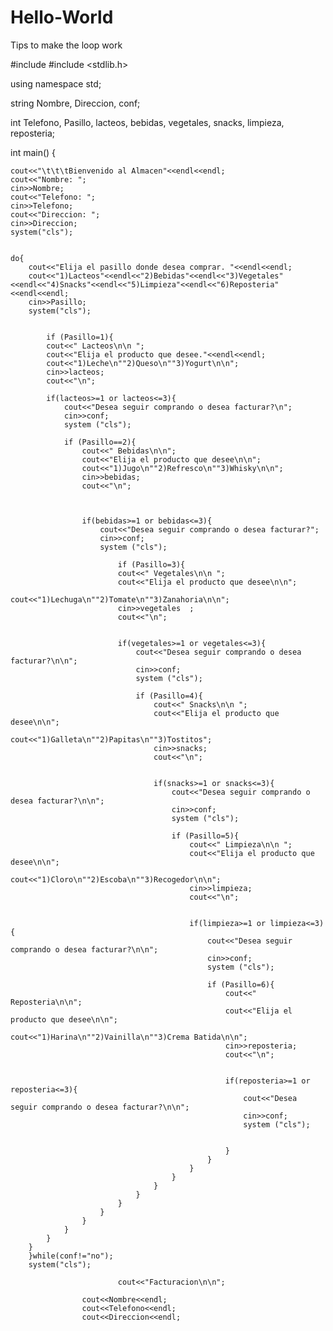 # Hello-World
Tips to make the loop work


#include <iostream>
#include <stdlib.h>




using namespace std;

string Nombre, Direccion, conf;

int Telefono, Pasillo, lacteos, bebidas, vegetales, snacks, limpieza, reposteria;
	



int main() {
	 
	
	cout<<"\t\t\tBienvenido al Almacen"<<endl<<endl;
	cout<<"Nombre: ";
	cin>>Nombre;
	cout<<"Telefono: ";
	cin>>Telefono;
	cout<<"Direccion: ";
	cin>>Direccion;
	system("cls");
	

	do{
		cout<<"Elija el pasillo donde desea comprar. "<<endl<<endl;
		cout<<"1)Lacteos"<<endl<<"2)Bebidas"<<endl<<"3)Vegetales"<<endl<<"4)Snacks"<<endl<<"5)Limpieza"<<endl<<"6)Reposteria"<<endl<<endl;
		cin>>Pasillo;
		system("cls");
		
	
			if (Pasillo=1){
			cout<<" Lacteos\n\n ";
			cout<<"Elija el producto que desee."<<endl<<endl;
			cout<<"1)Leche\n""2)Queso\n""3)Yogurt\n\n";
			cin>>lacteos;
			cout<<"\n";
			
			if(lacteos>=1 or lacteos<=3){
				cout<<"Desea seguir comprando o desea facturar?\n";
				cin>>conf;
				system ("cls");
				
				if (Pasillo==2){
					cout<<" Bebidas\n\n";
					cout<<"Elija el producto que desee\n\n";
					cout<<"1)Jugo\n""2)Refresco\n""3)Whisky\n\n";
					cin>>bebidas;
					cout<<"\n";
				
					
					
					if(bebidas>=1 or bebidas<=3){
						cout<<"Desea seguir comprando o desea facturar?";
						cin>>conf;
						system ("cls");
						
							if (Pasillo=3){
							cout<<" Vegetales\n\n ";
							cout<<"Elija el producto que desee\n\n";
							cout<<"1)Lechuga\n""2)Tomate\n""3)Zanahoria\n\n";
							cin>>vegetales	;
							cout<<"\n";
							
							
							if(vegetales>=1 or vegetales<=3){
								cout<<"Desea seguir comprando o desea facturar?\n\n";
								cin>>conf;
								system ("cls");
								
								if (Pasillo=4){
									cout<<" Snacks\n\n ";
									cout<<"Elija el producto que desee\n\n";
									cout<<"1)Galleta\n""2)Papitas\n""3)Tostitos";
									cin>>snacks;
									cout<<"\n";
									
									
									if(snacks>=1 or snacks<=3){
										cout<<"Desea seguir comprando o desea facturar?\n\n";
										cin>>conf;
										system ("cls");
										
										if (Pasillo=5){
											cout<<" Limpieza\n\n ";
											cout<<"Elija el producto que desee\n\n";
											cout<<"1)Cloro\n""2)Escoba\n""3)Recogedor\n\n";
											cin>>limpieza;
											cout<<"\n";
											
											
											if(limpieza>=1 or limpieza<=3){	
												cout<<"Desea seguir comprando o desea facturar?\n\n";
												cin>>conf;
												system ("cls");
												
												if (Pasillo=6){
													cout<<" Reposteria\n\n";
													cout<<"Elija el producto que desee\n\n";
													cout<<"1)Harina\n""2)Vainilla\n""3)Crema Batida\n\n";
													cin>>reposteria;
													cout<<"\n";
													
													
													if(reposteria>=1 or reposteria<=3){
														cout<<"Desea seguir comprando o desea facturar?\n\n";
														cin>>conf;
														system ("cls");
		
		
													}
												}
											}
										}
									}
								}
							}
						}
					}
				}
			}
		}
		}while(conf!="no");
		system("cls");
		
							cout<<"Facturacion\n\n";
								
					cout<<Nombre<<endl;
					cout<<Telefono<<endl;
					cout<<Direccion<<endl;
